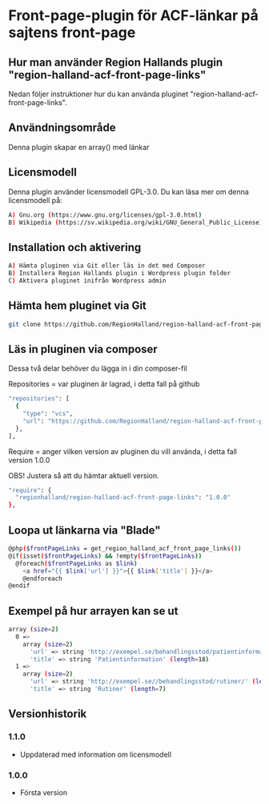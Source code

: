 # Front-page-plugin för ACF-länkar på sajtens front-page

## Hur man använder Region Hallands plugin "region-halland-acf-front-page-links"

Nedan följer instruktioner hur du kan använda pluginet "region-halland-acf-front-page-links".


## Användningsområde

Denna plugin skapar en array() med länkar


## Licensmodell

Denna plugin använder licensmodell GPL-3.0. Du kan läsa mer om denna licensmodell på:
```sh
A) Gnu.org (https://www.gnu.org/licenses/gpl-3.0.html)
B) Wikipedia (https://sv.wikipedia.org/wiki/GNU_General_Public_License)
```


## Installation och aktivering

```sh
A) Hämta pluginen via Git eller läs in det med Composer
B) Installera Region Hallands plugin i Wordpress plugin folder
C) Aktivera pluginet inifrån Wordpress admin
```


## Hämta hem pluginet via Git

```sh
git clone https://github.com/RegionHalland/region-halland-acf-front-page-links.git
```


## Läs in pluginen via composer

Dessa två delar behöver du lägga in i din composer-fil

Repositories = var pluginen är lagrad, i detta fall på github

```sh
"repositories": [
  {
    "type": "vcs",
    "url": "https://github.com/RegionHalland/region-halland-acf-front-page-links.git"
  },
],
```
Require = anger vilken version av pluginen du vill använda, i detta fall version 1.0.0

OBS! Justera så att du hämtar aktuell version.

```sh
"require": {
  "regionhalland/region-halland-acf-front-page-links": "1.0.0"
},
```


## Loopa ut länkarna via "Blade"

```sh
@php($frontPageLinks = get_region_halland_acf_front_page_links())
@if(isset($frontPageLinks) && !empty($frontPageLinks))
  @foreach($frontPageLinks as $link)
    <a href="{{ $link['url'] }}">{{ $link['title'] }}</a>
    @endforeach
@endif
```


## Exempel på hur arrayen kan se ut

```sh
array (size=2)
  0 => 
    array (size=2)
      'url' => string 'http://exempel.se/behandlingsstod/patientinformation/' (length=53)
      'title' => string 'Patientinformation' (length=18)
  1 => 
    array (size=2)
      'url' => string 'http://exempel.se//behandlingsstod/rutiner/' (length=43)
      'title' => string 'Rutiner' (length=7)
```


## Versionhistorik

### 1.1.0
- Uppdaterad med information om licensmodell

### 1.0.0
- Första version